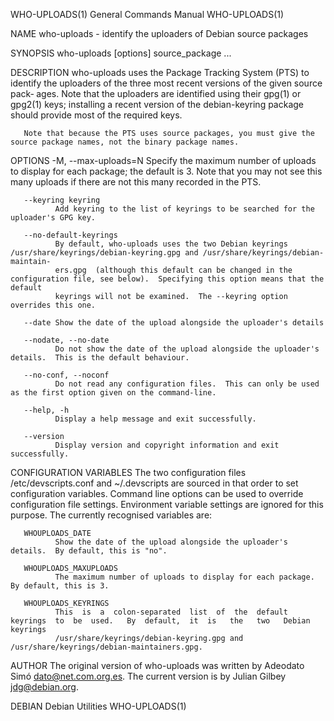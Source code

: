 WHO-UPLOADS(1)                                                General Commands Manual                                               WHO-UPLOADS(1)

NAME
       who-uploads - identify the uploaders of Debian source packages

SYNOPSIS
       who-uploads [options] source_package ...

DESCRIPTION
       who-uploads  uses  the  Package Tracking System (PTS) to identify the uploaders of the three most recent versions of the given source pack‐
       ages.  Note that the uploaders are identified using their gpg(1) or gpg2(1) keys; installing a recent version of the debian-keyring package
       should provide most of the required keys.

       Note that because the PTS uses source packages, you must give the source package names, not the binary package names.

OPTIONS
       -M, --max-uploads=N
              Specify the maximum number of uploads to display for each package; the default is 3.  Note that you may not see this many uploads if
              there are not this many recorded in the PTS.

       --keyring keyring
              Add keyring to the list of keyrings to be searched for the uploader's GPG key.

       --no-default-keyrings
              By default, who-uploads uses the two Debian keyrings /usr/share/keyrings/debian-keyring.gpg and /usr/share/keyrings/debian-maintain‐
              ers.gpg  (although this default can be changed in the configuration file, see below).  Specifying this option means that the default
              keyrings will not be examined.  The --keyring option overrides this one.

       --date Show the date of the upload alongside the uploader's details

       --nodate, --no-date
              Do not show the date of the upload alongside the uploader's details.  This is the default behaviour.

       --no-conf, --noconf
              Do not read any configuration files.  This can only be used as the first option given on the command-line.

       --help, -h
              Display a help message and exit successfully.

       --version
              Display version and copyright information and exit successfully.

CONFIGURATION VARIABLES
       The two configuration files /etc/devscripts.conf and ~/.devscripts are sourced in that order to set configuration variables.  Command  line
       options  can  be  used to override configuration file settings.  Environment variable settings are ignored for this purpose.  The currently
       recognised variables are:

       WHOUPLOADS_DATE
              Show the date of the upload alongside the uploader's details.  By default, this is "no".

       WHOUPLOADS_MAXUPLOADS
              The maximum number of uploads to display for each package.  By default, this is 3.

       WHOUPLOADS_KEYRINGS
              This  is  a  colon-separated  list  of  the  default  keyrings  to  be  used.   By  default,  it  is   the   two   Debian   keyrings
              /usr/share/keyrings/debian-keyring.gpg and /usr/share/keyrings/debian-maintainers.gpg.

AUTHOR
       The  original  version  of  who-uploads  was  written  by  Adeodato  Simó  <dato@net.com.org.es>.   The current version is by Julian Gilbey
       <jdg@debian.org>.

DEBIAN                                                           Debian Utilities                                                   WHO-UPLOADS(1)
